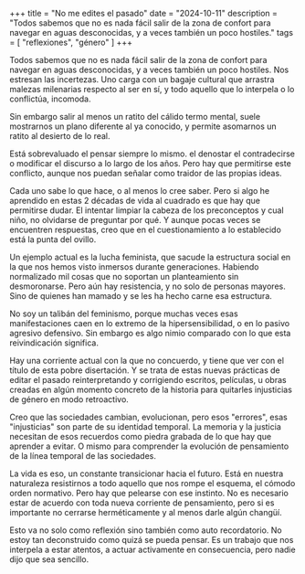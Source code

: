 +++
title = "No me edites el pasado"
date = "2024-10-11"
description = "Todos sabemos que no es nada fácil salir de la zona de confort para navegar en aguas desconocidas, y a veces también un poco hostiles."
tags = [
    "reflexiones",
    "género"
]
+++

Todos sabemos que no es nada fácil salir de la zona de confort para navegar en aguas desconocidas, y a veces también un poco hostiles.
Nos estresan las incertezas. Uno carga con un bagaje cultural que arrastra malezas milenarias respecto al ser en sí, y todo aquello que lo interpela o lo conflictúa, incomoda.

Sin embargo salir al menos un ratito del cálido termo mental, suele mostrarnos un plano diferente al ya conocido, y permite asomarnos un ratito al desierto de lo real.

Está sobrevaluado el pensar siempre lo mismo. el denostar el contradecirse o modificar el discurso a lo largo de los años. Pero hay que permitirse este conflicto, aunque nos puedan señalar como traidor de las propias ideas.

Cada uno sabe lo que hace, o al menos lo cree saber. Pero si algo he aprendido en estas 2 décadas de vida al cuadrado es que hay que permitirse dudar.
El intentar limpiar la cabeza de los preconceptos y cual niño, no olvidarse de preguntar por qué. Y aunque pocas veces se encuentren respuestas, creo que en el cuestionamiento a lo establecido está la punta del ovillo.

Un ejemplo actual es la lucha feminista, que sacude la estructura social en la que nos hemos visto inmersos durante generaciones. Habiendo normalizado mil cosas que no soportan un planteamiento sin desmoronarse.
Pero aún hay resistencia, y no solo de personas mayores. Sino de quienes han mamado y se les ha hecho carne esa estructura.

No soy un talibán del feminismo, porque muchas veces esas manifestaciones caen en lo extremo de la hipersensibilidad, o en lo pasivo agresivo defensivo. Sin embargo es algo nimio comparado con lo que esta reivindicación significa.

Hay una corriente actual con la que no concuerdo, y tiene que ver con el título de esta pobre disertación. Y se trata de estas nuevas prácticas  de editar el pasado reinterpretando y corrigiendo escritos, películas, u obras creadas en algún momento concreto de la historia para quitarles injusticias de género en modo retroactivo.

Creo que las sociedades cambian, evolucionan, pero esos "errores", esas "injusticias"  son parte de su identidad temporal. La memoria y la justicia necesitan de esos recuerdos como piedra grabada de lo que hay que aprender a evitar. O mismo para comprender la evolución de pensamiento de la línea temporal de las sociedades.

La vida es eso, un constante transicionar hacia el futuro. Está en nuestra naturaleza resistirnos a todo aquello que nos rompe el esquema, el cómodo orden normativo. Pero hay que pelearse con ese instinto. No es necesario estar de acuerdo con toda nueva corriente de pensamiento, pero si es importante no cerrarse herméticamente y al menos darle algún changüí.

Esto va no solo como reflexión sino también como auto recordatorio. No estoy tan deconstruido como quizá se pueda pensar. Es un trabajo que nos interpela a estar atentos, a actuar activamente en consecuencia, pero nadie dijo que sea sencillo.
